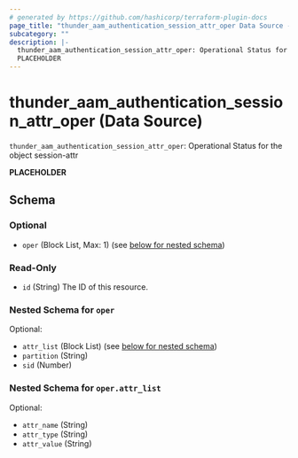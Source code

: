 ```yaml
---
# generated by https://github.com/hashicorp/terraform-plugin-docs
page_title: "thunder_aam_authentication_session_attr_oper Data Source - terraform-provider-thunder"
subcategory: ""
description: |-
  thunder_aam_authentication_session_attr_oper: Operational Status for the object session-attr
  PLACEHOLDER
---
```


# thunder_aam_authentication_session_attr_oper (Data Source)

`thunder_aam_authentication_session_attr_oper`: Operational Status for the object session-attr

__PLACEHOLDER__



<!-- schema generated by tfplugindocs -->
## Schema

### Optional

- `oper` (Block List, Max: 1) (see [below for nested schema](#nestedblock--oper))

### Read-Only

- `id` (String) The ID of this resource.

<a id="nestedblock--oper"></a>
### Nested Schema for `oper`

Optional:

- `attr_list` (Block List) (see [below for nested schema](#nestedblock--oper--attr_list))
- `partition` (String)
- `sid` (Number)

<a id="nestedblock--oper--attr_list"></a>
### Nested Schema for `oper.attr_list`

Optional:

- `attr_name` (String)
- `attr_type` (String)
- `attr_value` (String)


